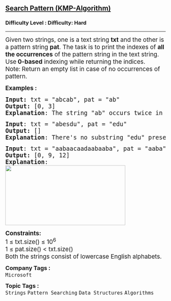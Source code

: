 <h2><a href="https://www.geeksforgeeks.org/problems/search-pattern0205/1?page=2&difficulty=Hard&sortBy=submissions">Search Pattern (KMP-Algorithm)</a></h2><h3>Difficulty Level : Difficulty: Hard</h3><hr><div class="problems_problem_content__Xm_eO"><p><span style="font-size: 14pt;">Given two strings, one is a text string <strong>txt</strong> and the other is a pattern string <strong>pat</strong>. The task is to print the indexes of <strong>all the occurrences</strong> of the pattern string in the text string. Use<strong> 0-based</strong> indexing while returning the indices.&nbsp;<br>Note:<strong>&nbsp;</strong>Return an empty list in case of no occurrences of pattern.<br></span></p>
<p><span style="font-size: 14pt;"><strong>Examples :</strong></span></p>
<pre><span style="font-size: 14pt;"><strong>Input: </strong>txt = "abcab", pat = "ab"
<strong>Output:</strong> [0, 3]
<strong>Explanation</strong>: The string "ab" occurs twice in txt, one starts at index 0 and the other at index 3. 
</span></pre>
<pre><span style="font-size: 14pt;"><strong>Input</strong>: txt = "abesdu", pat = "edu"
<strong>Output:</strong> []
<strong>Explanation</strong>: There's no substring "edu" present in txt.<br></span></pre>
<pre><span style="font-size: 14pt;"><strong>Input</strong>: txt = "aabaacaadaabaaba", pat = "aaba"
<strong>Output:</strong> [0, 9, 12]
<strong>Explanation</strong>:<br><img src="https://media.geeksforgeeks.org/img-practice/prod/addEditProblem/703119/Web/Other/blobid0_1731391225.png" width="377" height="188"><br></span></pre>
<p><span style="font-size: 14pt;"><strong>Constraints:</strong><br>1 ≤ txt.size() ≤ 10<sup>6</sup><br>1 ≤ pat.size() &lt; txt.size()<br>Both the strings consist of lowercase English alphabets.</span></p></div><p><span style=font-size:18px><strong>Company Tags : </strong><br><code>Microsoft</code>&nbsp;<br><p><span style=font-size:18px><strong>Topic Tags : </strong><br><code>Strings</code>&nbsp;<code>Pattern Searching</code>&nbsp;<code>Data Structures</code>&nbsp;<code>Algorithms</code>&nbsp;